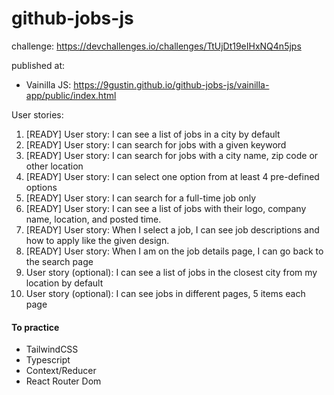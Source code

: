 # github-jobs-js

challenge: https://devchallenges.io/challenges/TtUjDt19eIHxNQ4n5jps

published at:
- Vainilla JS: https://9gustin.github.io/github-jobs-js/vainilla-app/public/index.html

User stories:
1. [READY] User story: I can see a list of jobs in a city by default
2. [READY] User story: I can search for jobs with a given keyword
3. [READY] User story: I can search for jobs with a city name, zip code or other location
4. [READY] User story: I can select one option from at least 4 pre-defined options
5. [READY] User story: I can search for a full-time job only
6. [READY] User story: I can see a list of jobs with their logo, company name, location, and posted time.
7. [READY] User story: When I select a job, I can see job descriptions and how to apply like the given design.
8. [READY] User story: When I am on the job details page, I can go back to the search page
9. User story (optional): I can see a list of jobs in the closest city from my location by default
10. User story (optional): I can see jobs in different pages, 5 items each page

#### To practice
- TailwindCSS
- Typescript
- Context/Reducer
- React Router Dom

